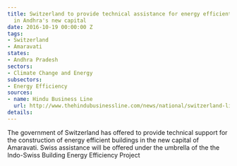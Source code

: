 ```yaml
---
title: Switzerland to provide technical assistance for energy efficient buildings
  in Andhra's new capital
date: 2016-10-19 00:00:00 Z
tags:
- Switzerland
- Amaravati
states:
- Andhra Pradesh
sectors:
- Climate Change and Energy
subsectors:
- Energy Efficiency
sources:
- name: Hindu Business Line
  url: http://www.thehindubusinessline.com/news/national/switzerland-likely-to-support-amaravati-energy-efficiency-plans/article9211097.ece
details: 
---
```


The government of Switzerland has offered to provide technical support for the construction of energy efficient buildings in the new capital of Amaravati. Swiss assistance will be offered under the umbrella of the the Indo-Swiss Building Energy Efficiency Project
